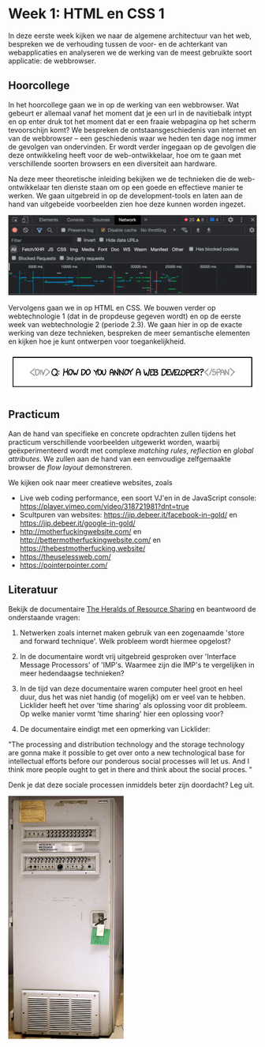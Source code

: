 # Week 1: HTML en CSS 1

In deze eerste week kijken we naar de algemene architectuur van het web, bespreken we de verhouding tussen de voor- en de achterkant van webapplicaties en analyseren we de werking van de meest gebruikte soort applicatie: de webbrowser.

## Hoorcollege

In het hoorcollege gaan we in op de werking van een webbrowser. Wat gebeurt er allemaal vanaf het moment dat je een url in de navitiebalk intypt en op enter druk tot het moment dat er een fraaie webpagina op het scherm tevoorschijn komt? We bespreken de ontstaansgeschiedenis van internet en van de webbrowser – een geschiedenis waar we heden ten dage nog immer de gevolgen van ondervinden. Er wordt verder ingegaan op de gevolgen die deze ontwikkeling heeft voor de web-ontwikkelaar, hoe om te gaan met verschillende soorten browsers en een diversiteit aan hardware.

Na deze meer theoretische inleiding bekijken we de technieken die de web-ontwikkelaar ten dienste staan om op een goede en effectieve manier te werken. We gaan uitgebreid in op de development-tools en laten aan de hand van uitgebeide voorbeelden zien hoe deze kunnen worden ingezet.

![De developer-tools in Google Chrome](../imgs/developer-tools.png)

Vervolgens gaan we in op HTML en CSS. We bouwen verder op webtechnologie 1 (dat in de propdeuse gegeven wordt) en op de eerste week van webtechnologie 2 (periode 2.3). We gaan hier in op de exacte werking van deze technieken, bespreken de meer semantische elementen en kijken hoe je kunt ontwerpen voor toegankelijkheid. 

![How do you annoy a web developer? xkcd 1144](../imgs/annoy.png)

 
## Practicum

Aan de hand van specifieke en concrete opdrachten zullen tijdens het practicum verschillende voorbeelden uitgewerkt worden, waarbij geëxperimenteerd wordt met complexe *matching rules*, *reflection* en *global attributes*. We zullen aan de hand van een eenvoudige zelfgemaakte browser de *flow layout* demonstreren.

We kijken ook naar meer creatieve websites, zoals 

- Live web coding performance, een soort VJ'en in de JavaScript console: https://player.vimeo.com/video/318721981?dnt=true
- Scultpuren van websites: https://jip.debeer.it/facebook-in-gold/ en https://jip.debeer.it/google-in-gold/
- http://motherfuckingwebsite.com/ en http://bettermotherfuckingwebsite.com/ en https://thebestmotherfucking.website/
- https://theuselessweb.com/
- https://pointerpointer.com/


## Literatuur

Bekijk de documentaire [The Heralds of Resource Sharing](https://mandarin.nl/heralds/) en beantwoord de onderstaande vragen:

1. Netwerken zoals internet maken gebruik van een zogenaamde 'store and forward technique'. Welk probleem wordt hiermee opgelost? 

2. In de documentaire wordt vrij uitgebreid gesproken over 'Interface Message Processors' of 'IMP's. Waarmee zijn die IMP's te vergelijken in meer hedendaagse technieken?

3. In de tijd van deze documentaire waren computer heel groot en heel duur, dus het was niet handig (of mogelijk) om er veel van te hebben. Licklider heeft het over 'time sharing' als oplossing voor dit probleem. Op welke manier vormt 'time sharing' hier een oplossing voor?

4. De documentaire eindigt met een opmerking van Licklider: 

"The processing and distribution technology and the storage technology are gonna make it possible to get over onto a new technological base for intellectual efforts before our ponderous social processes will let us. And I think more people ought to get in there and think about the social proces. "

Denk je dat deze sociale processen inmiddels beter zijn doordacht? Leg uit.

![Een voorbeeld van een IMP](files/imp.png)
